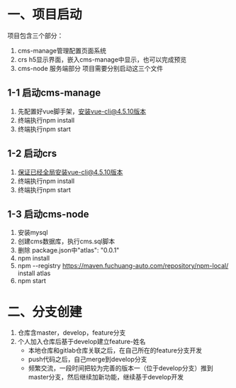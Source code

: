 # 一、项目启动

项目包含三个部分：

1. cms-manage管理配置页面系统
2. crs h5显示界面，嵌入cms-manage中显示，也可以完成预览
3. cms-node 服务端部分
   项目需要分别启动这三个文件

## 1-1 启动cms-manage

1. 先配置好vue脚手架，安装vue-cli@4.5.10版本
2. 终端执行npm install
3. 终端执行npm start

## 1-2  启动crs

1. 保证已经全局安装vue-cli@4.5.10版本
2. 终端执行npm install
3. 终端执行npm start

## 1-3 启动cms-node

1. 安装mysql
2. 创建cms数据库，执行cms.sql脚本
3. 删除 package.json中"atlas": "0.0.1"
4. npm install
5. npm --registry https://maven.fuchuang-auto.com/repository/npm-local/ install atlas
6. npm start

# 二、分支创建 



1. 仓库含master，develop，feature分支 
2. 个人加入仓库后基于develop建立feature-姓名
   - 本地仓库和gitlab仓库关联之后，在自己所在的feature分支开发
   - push代码之后，自己merge到develop分支 
   - 频繁交流，一段时间把较为完善的版本一（位于develop分支）推到master分支，然后继续加新功能，继续基于develop开发